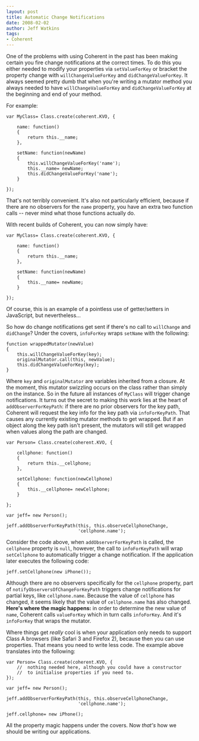 ```yaml
---
layout: post
title: Automatic Change Notifications
date: 2008-02-02
author: Jeff Watkins
tags:
- Coherent
---
```


One of the problems with using Coherent in the past has been making certain you fire change notifications at the correct times. To do this you either needed to modify your properties via `setValueForKey` or bracket the property change with `willChangeValueForKey` and `didChangeValueForKey`. It always seemed pretty dumb that when you're writing a mutator method you always needed to have `willChangeValueForKey` and `didChangeValueForKey` at the beginning and end of your method.

<!--more-->

For example:

	var MyClass= Class.create(coherent.KVO, {

		name: function()
		{
			return this.__name;
		},

		setName: function(newName)
		{
			this.willChangeValueForKey('name');
			this.__name= newName;
			this.didChangeValueForKey('name');
		}

	});

That's not terribly convenient. It's also not particularly efficient, because if there are no observers for the `name` property, you have an extra two function calls -- never mind what those functions actually do.

With recent builds of Coherent, you can now simply have:

	var MyClass= Class.create(coherent.KVO, {

		name: function()
		{
			return this.__name;
		},

		setName: function(newName)
		{
			this.__name= newName;
		}

	});

Of course, this is an example of a pointless use of getter/setters in JavaScript, but nevertheless...

So how do change notifications get sent if there's no call to `willChange` and `didChange`? Under the covers, `infoForKey` wraps `setName` with the following:

	function wrappedMutator(newValue)
	{
		this.willChangeValueForKey(key);
		originalMutator.call(this, newValue);
		this.didChangeValueForKey(key);
	}

Where `key` and `originalMutator` are variables inherited from a closure. At the moment, this mutator swizzling occurs on the class rather than simply on the instance. So in the future all instances of `MyClass` will trigger change notifications. It turns out the secret to making this work lies at the heart of `addObserverForKeyPath`: if there are no prior observers for the key path, Coherent will request the key info for the key path via `infoForKeyPath`. That causes any currently existing mutator methods to get wrapped. But if an object along the key path isn't present, the mutators will still get wrapped when values along the path are changed.

    var Person= Class.create(coherent.KVO, {

        cellphone: function()
        {
            return this.__cellphone;
        },

        setCellphone: function(newCellphone)
        {
            this.__cellphone= newCellphone;
        }

    };

    var jeff= new Person();

    jeff.addObserverForKeyPath(this, this.observeCellphoneChange,
                               'cellphone.name');

Consider the code above, when `addObserverForKeyPath` is called, the `cellphone` property is `null`, however, the call to `infoForKeyPath` will wrap `setCellphone` to automatically trigger a change notification. If the application later executes the following code:

    jeff.setCellphone(new iPhone());

Although there are no observers specifically for the `cellphone` property, part of `notifyObserversOfChangeForKeyPath` triggers change notifications for partial keys, like `cellphone.name`. Because the value of `cellphone` has changed, it seems likely that the value of `cellphone.name` has also changed. **Here's where the magic happens:** in order to determine the new value of `name`, Coherent calls `valueForKey` which in turn calls `infoForKey`. And it's `infoForKey` that wraps the mutator.

Where things get _really_ cool is when your application only needs to support Class A browsers (like Safari 3 and Firefox 2), because then you can use properties. That means you need to write less code. The example above translates into the following:

    var Person= Class.create(coherent.KVO, {
        //  nothing needed here, although you could have a constructor
        //  to initialise properties if you need to.
    });

    var jeff= new Person();

    jeff.addObserverForKeyPath(this, this.observeCellphoneChange,
                               'cellphone.name');

    jeff.cellphone= new iPhone();

All the property magic happens under the covers. Now _that's_ how we should be writing our applications.